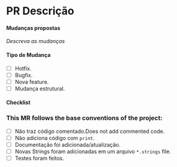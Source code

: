 # PR Descrição

#### Mudanças propostas

*Descreva as mudanças*

#### Tipo de Mudança

- [ ] Hotfix.
- [ ] Bugfix.
- [ ] Nova feature.
- [ ] Mudança estrutural.

#### Checklist

### This MR follows the base conventions of the project:
- [ ] Não traz código comentado.Does not add commented code.
- [ ] Não adiciona código com ```print```.
- [ ] Documentação foi adicionada/atualização.
- [ ] Novas Strings foram adicionadas em um arquivo ```*.strings``` file.
- [ ] Testes foram feitos.
